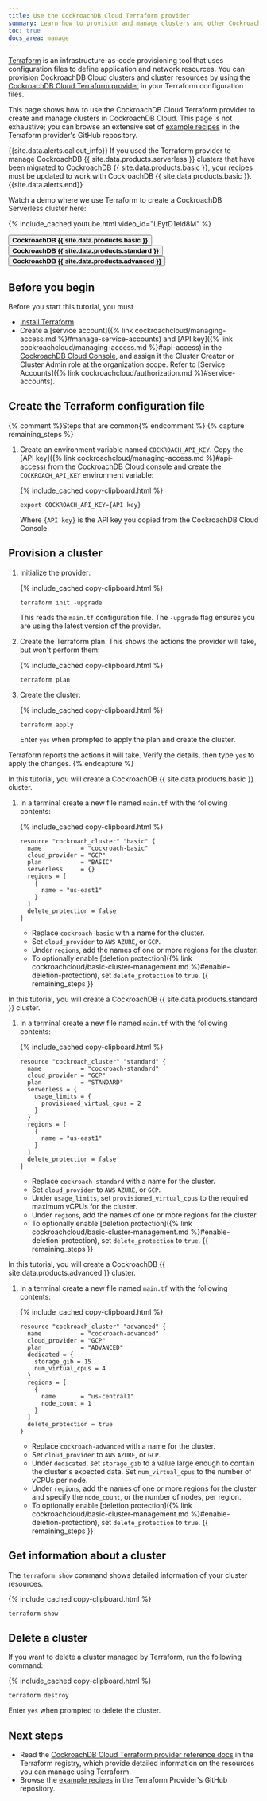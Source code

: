 ```yaml
---
title: Use the CockroachDB Cloud Terraform provider
summary: Learn how to provision and manage clusters and other CockroachDB Cloud resources using the CockroachDB Cloud Terraform provider.
toc: true
docs_area: manage
---
```


[Terraform](https://terraform.io) is an infrastructure-as-code provisioning tool that uses configuration files to define application and network resources. You can provision CockroachDB Cloud clusters and cluster resources by using the [CockroachDB Cloud Terraform provider](https://registry.terraform.io/providers/cockroachdb/cockroach) in your Terraform configuration files.

This page shows how to use the CockroachDB Cloud Terraform provider to create and manage clusters in CockroachDB Cloud. This page is not exhaustive; you can browse an extensive set of [example recipes](https://github.com/cockroachdb/terraform-provider-cockroach/tree/main/examples) in the Terraform provider's GitHub repository.

{{site.data.alerts.callout_info}}
If you used the Terraform provider to manage CockroachDB {{ site.data.products.serverless }} clusters that have been migrated to CockroachDB {{ site.data.products.basic }}, your recipes must be updated to work with CockroachDB {{ site.data.products.basic }}.
{{site.data.alerts.end}}

Watch a demo where we use Terraform to create a CockroachDB Serverless cluster here:

{% include_cached youtube.html video_id="LEytD1eld8M" %}

<div class="filters clearfix">
    <button class="filter-button page-level" data-scope="basic"><strong>CockroachDB {{ site.data.products.basic }}</strong></button>
    <button class="filter-button page-level" data-scope="standard"><strong>CockroachDB {{ site.data.products.standard }}</strong></button>
    <button class="filter-button page-level" data-scope="advanced"><strong>CockroachDB {{ site.data.products.advanced }}</strong></button>
</div>

## Before you begin

Before you start this tutorial, you must

- [Install Terraform](https://learn.hashicorp.com/tutorials/terraform/install-cli).
- Create a [service account]({% link cockroachcloud/managing-access.md %}#manage-service-accounts) and [API key]({% link cockroachcloud/managing-access.md %}#api-access) in the [CockroachDB Cloud Console](https://cockroachlabs.cloud), and assign it the Cluster Creator or Cluster Admin role at the organization scope. Refer to [Service Accounts]({% link cockroachcloud/authorization.md %}#service-accounts).

## Create the Terraform configuration file

{% comment %}Steps that are common{% endcomment %}
{% capture remaining_steps %}
1. Create an environment variable named `COCKROACH_API_KEY`. Copy the [API key]({% link cockroachcloud/managing-access.md %}#api-access) from the CockroachDB Cloud console and create the `COCKROACH_API_KEY` environment variable:

    {% include_cached copy-clipboard.html %}
    ~~~ shell
    export COCKROACH_API_KEY={API key}
    ~~~

    Where `{API key}` is the API key you copied from the CockroachDB Cloud Console.

## Provision a cluster

1. Initialize the provider:

    {% include_cached copy-clipboard.html %}
    ~~~ shell
    terraform init -upgrade
    ~~~

    This reads the `main.tf` configuration file. The `-upgrade` flag ensures you are using the latest version of the provider.

1. Create the Terraform plan. This shows the actions the provider will take, but won't perform them:

    {% include_cached copy-clipboard.html %}
    ~~~ shell
    terraform plan
    ~~~

1. Create the cluster:

    {% include_cached copy-clipboard.html %}
    ~~~ shell
    terraform apply
    ~~~

    Enter `yes` when prompted to apply the plan and create the cluster.

Terraform reports the actions it will take. Verify the details, then type `yes` to apply the changes.
{% endcapture %}

<section class="filter-content" markdown="1" data-scope="basic">

In this tutorial, you will create a CockroachDB {{ site.data.products.basic }} cluster.

1. In a terminal create a new file named `main.tf` with the following contents:

    {% include_cached copy-clipboard.html %}
    ~~~ hcl
    resource "cockroach_cluster" "basic" {
      name           = "cockroach-basic"
      cloud_provider = "GCP"
      plan           = "BASIC"
      serverless     = {}
      regions = [
        {
          name = "us-east1"
        }
      ]
      delete_protection = false
    }
    ~~~
      - Replace `cockroach-basic` with a name for the cluster.
      - Set `cloud_provider` to `AWS` `AZURE`, or `GCP`.
      - Under `regions`, add the names of one or more regions for the cluster.
      - To optionally enable [deletion protection]({% link cockroachcloud/basic-cluster-management.md %}#enable-deletion-protection), set `delete_protection` to `true`.
{{ remaining_steps }}

</section>

<section class="filter-content" markdown="1" data-scope="standard">

In this tutorial, you will create a CockroachDB {{ site.data.products.standard }} cluster.

1. In a terminal create a new file named `main.tf` with the following contents:

    {% include_cached copy-clipboard.html %}
    ~~~ hcl
    resource "cockroach_cluster" "standard" {
      name           = "cockroach-standard"
      cloud_provider = "GCP"
      plan           = "STANDARD"
      serverless = {
        usage_limits = {
          provisioned_virtual_cpus = 2
        }
      }
      regions = [
        {
          name = "us-east1"
        }
      ]
      delete_protection = false
    }
    ~~~
      - Replace `cockroach-standard` with a name for the cluster.
      - Set `cloud_provider` to `AWS` `AZURE`, or `GCP`.
      - Under `usage_limits`, set `provisioned_virtual_cpus` to the required maximum vCPUs for the cluster.
      - Under `regions`, add the names of one or more regions for the cluster.
      - To optionally enable [deletion protection]({% link cockroachcloud/basic-cluster-management.md %}#enable-deletion-protection), set `delete_protection` to `true`.
{{ remaining_steps }}

</section>

<section class="filter-content" markdown="1" data-scope="advanced">

In this tutorial, you will create a CockroachDB {{ site.data.products.advanced }} cluster.

1. In a terminal create a new file named `main.tf` with the following contents:

    {% include_cached copy-clipboard.html %}
    ~~~ hcl
    resource "cockroach_cluster" "advanced" {
      name           = "cockroach-advanced"
      cloud_provider = "GCP"
      plan           = "ADVANCED"
      dedicated = {
        storage_gib = 15
        num_virtual_cpus = 4
      }
      regions = [
        {
          name       = "us-central1"
          node_count = 1
        }
      ]
      delete_protection = true
    }
    ~~~
      - Replace `cockroach-advanced` with a name for the cluster.
      - Set `cloud_provider` to `AWS` `AZURE`, or `GCP`.
      - Under `dedicated`, set `storage_gib` to a value large enough to contain the cluster's expected data. Set `num_virtual_cpus` to the number of vCPUs per node.
      - Under `regions`, add the names of one or more regions for the cluster and specify the `node_count`, or the number of nodes, per region.
      - To optionally enable [deletion protection]({% link cockroachcloud/basic-cluster-management.md %}#enable-deletion-protection), set `delete_protection` to `true`.
{{ remaining_steps }}

</section>

## Get information about a cluster

The `terraform show` command shows detailed information of your cluster resources.

{% include_cached copy-clipboard.html %}
~~~ shell
terraform show
~~~

## Delete a cluster

If you want to delete a cluster managed by Terraform, run the following command:

{% include_cached copy-clipboard.html %}
~~~ shell
terraform destroy
~~~

Enter `yes` when prompted to delete the cluster.

## Next steps

- Read the [CockroachDB Cloud Terraform provider reference docs](https://registry.terraform.io/providers/cockroachdb/cockroach/latest/docs) in the Terraform registry, which provide detailed information on the resources you can manage using Terraform.
- Browse the [example recipes](https://github.com/cockroachdb/terraform-provider-cockroach/tree/main/examples) in the Terraform Provider's GitHub repository.
